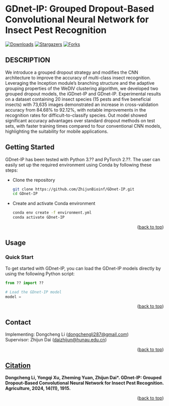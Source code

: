 <a id="readme-top"></a>

[downloads]: https://img.shields.io/github/downloads/ZhijunBioinf/GDnet-IP/total.svg?style=social&logo=github&label=Download
[downloads-url]: https://github.com/ZhijunBioinf/GDnet-IP/releases
[stars-shield]: https://img.shields.io/github/stars/ZhijunBioinf/GDnet-IP.svg?style=flat-square&color=b75347
[stars-url]: https://github.com/ZhijunBioinf/GDnet-IP/stargazers
[forks-shield]: https://img.shields.io/github/forks/ZhijunBioinf/GDnet-IP.svg?style=flat-square&color=df7e66
[forks-url]: https://github.com/ZhijunBioinf/GDnet-IP/network/members

# GDnet-IP: Grouped Dropout-Based Convolutional Neural Network for Insect Pest Recognition</h1>

[![Downloads][downloads]][downloads-url]
[![Stargazers][stars-shield]][stars-url]
[![Forks][forks-shield]][forks-url]

## DESCRIPTION

We introduce a grouped dropout strategy and modifies the CNN architecture to improve the accuracy of multi-class insect recognition. Leveraging the Inception module’s branching structure and the adaptive grouping properties of the WeDIV clustering algorithm, we developed two grouped dropout models, the iGDnet-IP and
GDnet-IP. Experimental results on a dataset containing 20 insect species (15 pests and five beneficial insects) with 73,635 images demonstrated an increase in cross-validation accuracy from 84.68% to 92.12%, with notable improvements in the recognition rates for difficult-to-classify species. Out model showed significant accuracy advantages over standard dropout methods on test sets, with faster training times compared to four conventional CNN models, highlighting the suitability for mobile applications.

## Getting Started

GDnet-IP has been tested with Python 3.?? and PyTorch 2.??. The user can easily set up the required environment using Conda by following these steps:

- Clone the repository
  
  ```bash
  git clone https://github.com/ZhijunBioinf/GDnet-IP.git
  cd GDnet-IP
  ```
  
- Create and activate Conda environment
  
  ```bash
  conda env create -f environment.yml 
  conda activate GDnet-IP
  ```
  
  <p align="right">(<a href="#readme-top">back to top</a>)</p>
  
## Usage

### Quick Start

To get started with GDnet-IP, you can load the GDnet-IP models directly by using the following Python script:

```python
from ?? import ??

# Load the GDnet-IP model
model = 
```

<p align="right">(<a href="#readme-top">back to top</a>)</p>

## Contact

Implementing: Dongcheng Li (dongchengli287@gmail.com)  
Supervisor: Zhijun Dai (daizhijun@hunau.edu.cn)

<p align="right">(<a href="#readme-top">back to top</a>)</p>

## [Citation](https://www.mdpi.com/2077-0472/14/11/1915)

**Dongcheng Li, Yongqi Xu, Zheming Yuan, Zhijun Dai\*. GDnet-IP: Grouped Dropout-Based Convolutional Neural Network for Insect Pest Recognition. Agriculture, 2024, 14(11), 1915.**

<p align="right">(<a href="#top">back to top</a>)</p>
